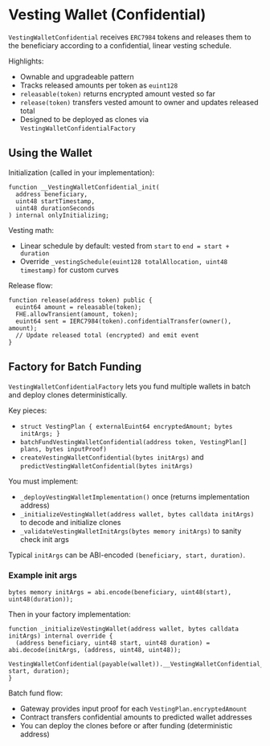 # Vesting Wallet (Confidential)

`VestingWalletConfidential` receives `ERC7984` tokens and releases them to the beneficiary according to a confidential, linear vesting schedule.

Highlights:

- Ownable and upgradeable pattern
- Tracks released amounts per token as `euint128`
- `releasable(token)` returns encrypted amount vested so far
- `release(token)` transfers vested amount to owner and updates released total
- Designed to be deployed as clones via `VestingWalletConfidentialFactory`

## Using the Wallet

Initialization (called in your implementation):

```solidity
function __VestingWalletConfidential_init(
  address beneficiary,
  uint48 startTimestamp,
  uint48 durationSeconds
) internal onlyInitializing;
```

Vesting math:

- Linear schedule by default: vested from `start` to `end = start + duration`
- Override `_vestingSchedule(euint128 totalAllocation, uint48 timestamp)` for custom curves

Release flow:

```solidity
function release(address token) public {
  euint64 amount = releasable(token);
  FHE.allowTransient(amount, token);
  euint64 sent = IERC7984(token).confidentialTransfer(owner(), amount);
  // Update released total (encrypted) and emit event
}
```

## Factory for Batch Funding

`VestingWalletConfidentialFactory` lets you fund multiple wallets in batch and deploy clones deterministically.

Key pieces:

- `struct VestingPlan { externalEuint64 encryptedAmount; bytes initArgs; }`
- `batchFundVestingWalletConfidential(address token, VestingPlan[] plans, bytes inputProof)`
- `createVestingWalletConfidential(bytes initArgs)` and `predictVestingWalletConfidential(bytes initArgs)`

You must implement:

- `_deployVestingWalletImplementation()` once (returns implementation address)
- `_initializeVestingWallet(address wallet, bytes calldata initArgs)` to decode and initialize clones
- `_validateVestingWalletInitArgs(bytes memory initArgs)` to sanity check init args

Typical `initArgs` can be ABI-encoded `(beneficiary, start, duration)`.

### Example init args

```solidity
bytes memory initArgs = abi.encode(beneficiary, uint48(start), uint48(duration));
```

Then in your factory implementation:

```solidity
function _initializeVestingWallet(address wallet, bytes calldata initArgs) internal override {
  (address beneficiary, uint48 start, uint48 duration) = abi.decode(initArgs, (address, uint48, uint48));
  VestingWalletConfidential(payable(wallet)).__VestingWalletConfidential_init(beneficiary, start, duration);
}
```

Batch fund flow:

- Gateway provides input proof for each `VestingPlan.encryptedAmount`
- Contract transfers confidential amounts to predicted wallet addresses
- You can deploy the clones before or after funding (deterministic address)